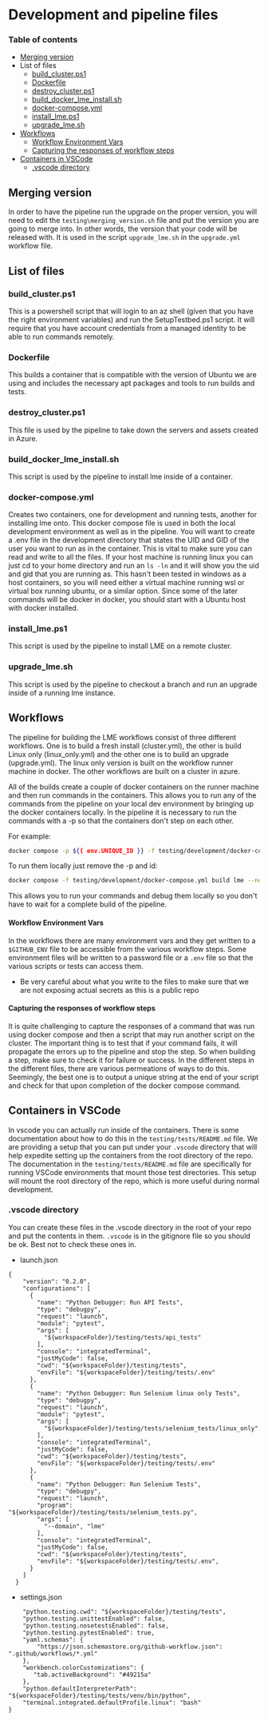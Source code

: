 # Development and pipeline files
### Table of contents
- [Merging version](#merging-version)
- List of files
    - [build_cluster.ps1](#build_clusterps1)
    - [Dockerfile](#dockerfile)
    - [destroy_cluster.ps1](#destroy_clusterps1)
    - [build_docker_lme_install.sh](#build_docker_lme_installsh)
    - [docker-compose.yml](#docker-composeyml)
    - [install_lme.ps1](#install_lmeps1)
    - [upgrade_lme.sh](#upgrade_lmesh)
- [Workflows](#workflows)
    - [Workflow Environment Vars](#workflow-environment-vars)
    - [Capturing the responses of workflow steps](#capturing-the-responses-of-workflow-steps)
- [Containers in VSCode](#containers-in-vscode)
    - [.vscode directory](#vscode-directory)

## Merging version
In order to have the pipeline run the upgrade on the proper version,
you will need to edit the `testing\merging_version.sh` file and put 
the version you are going to merge into. In other words, the version
that your code will be released with. It is used in the script `upgrade_lme.sh`
in the `upgrade.yml` workflow file.  

## List of files
### build_cluster.ps1
This is a powershell script that will login to an az shell (given that you have the right environment variables) and run the SetupTestbed.ps1 script. It will require that you have 
account credentials from a managed identity to be able to run commands remotely. 
### Dockerfile
This builds a container that is compatible with the version of Ubuntu we are using and includes the necessary apt packages and tools to run builds and tests.  
### destroy_cluster.ps1
This file is used by the pipeline to take down the servers and assets created in Azure.
### build_docker_lme_install.sh
This script is used by the pipeline to install lme inside of a container.
### docker-compose.yml
Creates two containers, one for development and running tests, another for installing lme onto. 
This docker compose file is used in both the local development environment as well as in the pipeline. 
You will want to create a .env file in the development directory that states the UID and GID of the user you want to run as in the container. 
This is vital to make sure you can read and write to all the files. If your host machine is running linux you can just cd to your home directory 
and run an `ls -ln` and it will show you the uid and gid that you are running as. This hasn't been tested in  windows as a host containers, so you will
need either a virtual machine running wsl or virtual box running ubuntu, or a similar option. Since some of the later commands will be docker in  docker, 
you should start with a Ubuntu host with docker installed. 
### install_lme.ps1
This script is used by the pipeline to install LME on a remote cluster.
### upgrade_lme.sh
This script is used by the pipeline to checkout a branch and run an upgrade inside of a running lme instance. 


## Workflows
The pipeline for building the LME workflows consist of three different workflows. 
One is to build a fresh install (cluster.yml), the other is build Linux only (linux_only.yml) and the other one is to build an upgrade (upgrade.yml). 
The linux only version is built on the workflow runner machine in docker. 
The other workflows are built on a cluster in azure. 

All of the builds create a couple of docker containers on the runner machine and then run commands
in the containers. This allows you to run any of the commands from the pipeline on your local 
dev environment by bringing up the docker containers locally. 
In the pipeline it is necessary to run the commands with a -p so that the containers don't step on each other. 

For example:
``` bash
docker compose -p ${{ env.UNIQUE_ID }} -f testing/development/docker-compose.yml build lme --no-cache
```
To run them locally just remove the -p and id:

``` bash
docker compose -f testing/development/docker-compose.yml build lme --no-cache
```
This allows you to run your commands and debug them locally so you don't have to wait for a complete build of the pipeline.

#### Workflow Environment Vars
In the workflows there are many environment vars and they get written to a `$GITHUB_ENV` file to be accessible from
the various workflow steps. Some environment files will be written to a password file or a `.env` file so that 
the various scripts or tests can access them. 
* Be very careful about what you write to the files to make sure that we are not exposing actual secrets as this 
is a public repo 

#### Capturing the responses of workflow steps
It is quite challenging to capture the responses of a command that was run using docker compose and then a script that
may run another script on the cluster. The important thing is to test that if your command fails, it will propagate the
errors up to the pipeline and stop the step. So when building a step, make sure to check it for failure or success. 
In the different steps in the different files, there are various permeations of ways to do this. 
Seemingly, the best one is to output a unique string at the end of your script and check for that upon completion
of the docker compose command. 


## Containers in VSCode
In vscode you can actually run inside of the containers. There is some documentation about how to do this in the 
`testing/tests/README.md` file. 
We are providing a setup that you can put under your `.vscode` directory that will help expedite setting up the
containers from the root directory of the repo. The documentation in the `testing/tests/README.md` file are specifically
for running VSCode environments that mount those test directories. This setup will mount the root directory of the 
repo, which is more useful during normal development. 

### .vscode directory
You can create these files in the .vscode directory in the root of your repo and put the contents in them. `.vscode` is in the gitignore file so you should be ok. Best not to check these ones in. 
* launch.json
```
{
    "version": "0.2.0",
    "configurations": [
      {
        "name": "Python Debugger: Run API Tests",
        "type": "debugpy",
        "request": "launch",
        "module": "pytest",
        "args": [
          "${workspaceFolder}/testing/tests/api_tests"
        ],
        "console": "integratedTerminal",
        "justMyCode": false,
        "cwd": "${workspaceFolder}/testing/tests",
        "envFile": "${workspaceFolder}/testing/tests/.env"
      },
      {
        "name": "Python Debugger: Run Selenium linux only Tests",
        "type": "debugpy",
        "request": "launch",
        "module": "pytest",
        "args": [
          "${workspaceFolder}/testing/tests/selenium_tests/linux_only"
        ],
        "console": "integratedTerminal",
        "justMyCode": false,
        "cwd": "${workspaceFolder}/testing/tests",
        "envFile": "${workspaceFolder}/testing/tests/.env"
      },
      {
        "name": "Python Debugger: Run Selenium Tests",
        "type": "debugpy",
        "request": "launch",
        "program": "${workspaceFolder}/testing/tests/selenium_tests.py",
        "args": [
          "--domain", "lme"
        ],
        "console": "integratedTerminal",
        "justMyCode": false,
        "cwd": "${workspaceFolder}/testing/tests",
        "envFile": "${workspaceFolder}/testing/tests/.env",
      }
    ]
  }
```

* settings.json

```{
    "python.testing.cwd": "${workspaceFolder}/testing/tests",
    "python.testing.unittestEnabled": false,
    "python.testing.nosetestsEnabled": false,
    "python.testing.pytestEnabled": true,
    "yaml.schemas": {
        "https://json.schemastore.org/github-workflow.json": ".github/workflows/*.yml"
    },
    "workbench.colorCustomizations": {
       "tab.activeBackground": "#49215a" 
    },
    "python.defaultInterpreterPath": "${workspaceFolder}/testing/tests/venv/bin/python",
    "terminal.integrated.defaultProfile.linux": "bash"
}

```